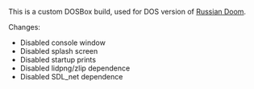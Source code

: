 This is a custom DOSBox build, used for DOS version of [Russian Doom](https://github.com/jnechaevsky/russian-doom).

Changes:

* Disabled console window
* Disabled splash screen
* Disabled startup prints
* Disabled lidpng/zlip dependence
* Disabled SDL_net dependence
